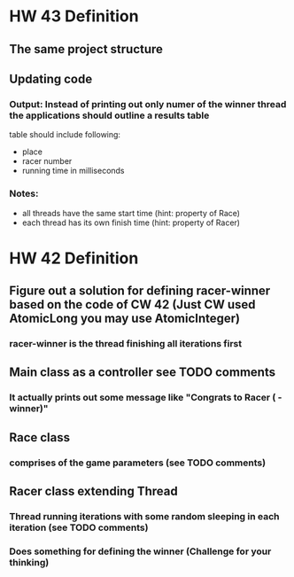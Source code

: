 # HW 43 Definition
## The same project structure
## Updating code
### Output: Instead of printing out only numer of the winner thread the applications should outline a results table
table should include following: <br>
- place <br>
- racer number<br>
- running time in milliseconds
### Notes:
- all threads have the same start time (hint: property of Race)
- each thread has its own finish time (hint: property of Racer)

# HW 42 Definition
## Figure out a solution for defining racer-winner based on the code of CW 42 (Just CW used AtomicLong you may use AtomicInteger)
### racer-winner is the thread finishing all iterations first
## Main class as a controller see TODO comments
### It actually prints out some message like "Congrats to Racer (<number> - winner)"
## Race class
### comprises of the game parameters (see TODO comments)
## Racer class extending Thread
### Thread running iterations with some random sleeping in each iteration (see TODO comments)
### Does something for defining the winner (Challenge for your thinking)